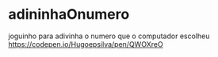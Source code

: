 # adininhaOnumero
joguinho para adivinha o numero que o computador escolheu
https://codepen.io/Hugoepsilva/pen/QWOXreO
